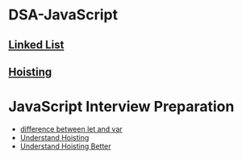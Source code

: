 # DSA-JavaScript

## [Linked List](https://github.com/subratsir/DSA-JavaScript/blob/main/subratsir/linked-list.md)
## [Hoisting](https://github.com/subratsir/DSA-JavaScript/blob/main/subratsir/Hoisting-In-JavaScript.md)

# JavaScript Interview Preparation

- [difference between let and var](https://github.com/subratsir/DSA-JavaScript/blob/main/subratsir/difference-between-let-var.md)
- [Understand Hoisting](https://github.com/subratsir/DSA-JavaScript/blob/main/subratsir/Hoisting-In-JavaScript.md)
- [Understand Hoisting Better](https://github.com/subratsir/DSA-JavaScript/blob/main/subratsir/Understand-Hoisting-Better.md)
